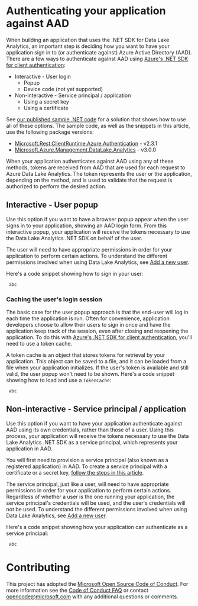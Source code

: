 # Authenticating your application against AAD

When building an application that uses the .NET SDK for Data Lake Analytics, an important step is deciding how you want to have your application sign in to (or authenticate against) Azure Active Directory (AAD). There are a few ways to authenticate against AAD using [Azure's .NET SDK for client authentication](https://www.nuget.org/packages/Microsoft.Rest.ClientRuntime.Azure.Authentication):

 * Interactive - User login
    * Popup
    * Device code (not yet supported)
 * Non-interactive - Service principal / application
    * Using a secret key
    * Using a certificate

See [our published sample .NET code](https://azure.microsoft.com/en-us/resources/samples/data-lake-analytics-dotnet-auth-options) for a solution that shows how to use all of these options. The sample code, as well as the snippets in this article, use the following package versions:
 
 * [Microsoft.Rest.ClientRuntime.Azure.Authentication](https://www.nuget.org/packages/Microsoft.Rest.ClientRuntime.Azure.Authentication) - v2.3.1
 * [Microsoft.Azure.Management.DataLake.Analytics](https://www.nuget.org/packages/Microsoft.Azure.Management.DataLake.Analytics) - v3.0.0

When your application authenticates against AAD using any of these methods, tokens are received from AAD that are used for each request to Azure Data Lake Analytics. The token represents the user or the application, depending on the method, and is used to validate that the request is authorized to perform the desired action.

## Interactive - User popup
Use this option if you want to have a browser popup appear when the user signs in to your application, showing an AAD login form. From this interactive popup, your application will receive the tokens necessary to use the Data Lake Analytics .NET SDK on behalf of the user.

The user will need to have appropriate permissions in order for your application to perform certain actions. To understand the different permissions involved when using Data Lake Analytics, see [Add a new user](https://docs.microsoft.com/azure/data-lake-analytics/data-lake-analytics-manage-use-portal#add-a-new-user).

Here's a code snippet showing how to sign in your user:

     abc

### Caching the user's login session
The basic case for the user popup approach is that the end-user will log in each time the application is run. Often for convenience, application developers choose to allow their users to sign in once and have the application keep track of the session, even after closing and reopening the application. To do this with [Azure's .NET SDK for client authentication](https://www.nuget.org/packages/Microsoft.Rest.ClientRuntime.Azure.Authentication), you'll need to use a token cache.

A token cache is an object that stores tokens for retrieval by your application. This object can be saved to a file, and it can be loaded from a file when your application initializes. If the user's token is available and still valid, the user popup won't need to be shown. Here's a code snippet showing how to load and use a ``TokenCache``:

     abc

## Non-interactive - Service principal / application

Use this option if you want to have your application authenticate against AAD using its own credentials, rather than those of a user. Using this process, your application will receive the tokens necessary to use the Data Lake Analytics .NET SDK as a service principal, which represents your application in AAD.

You will first need to provision a service principal (also known as a registered application) in AAD. To create a service principal with a certificate or a secret key, [follow the steps in this article](https://docs.microsoft.com/en-us/azure/azure-resource-manager/resource-group-authenticate-service-principal).

The service principal, just like a user, will need to have appropriate permissions in order for your application to perform certain actions. Regardless of whether a user is the one running your application, the service principal's credentials will be used, and the user's credentials will not be used. To understand the different permissions involved when using Data Lake Analytics, see [Add a new user](https://docs.microsoft.com/azure/data-lake-analytics/data-lake-analytics-manage-use-portal#add-a-new-user).

Here's a code snippet showing how your application can authenticate as a service principal:

     abc

# Contributing

This project has adopted the [Microsoft Open Source Code of Conduct](https://opensource.microsoft.com/codeofconduct/). For more information see the [Code of Conduct FAQ](https://opensource.microsoft.com/codeofconduct/faq/) or contact [opencode@microsoft.com](mailto:opencode@microsoft.com) with any additional questions or comments.
